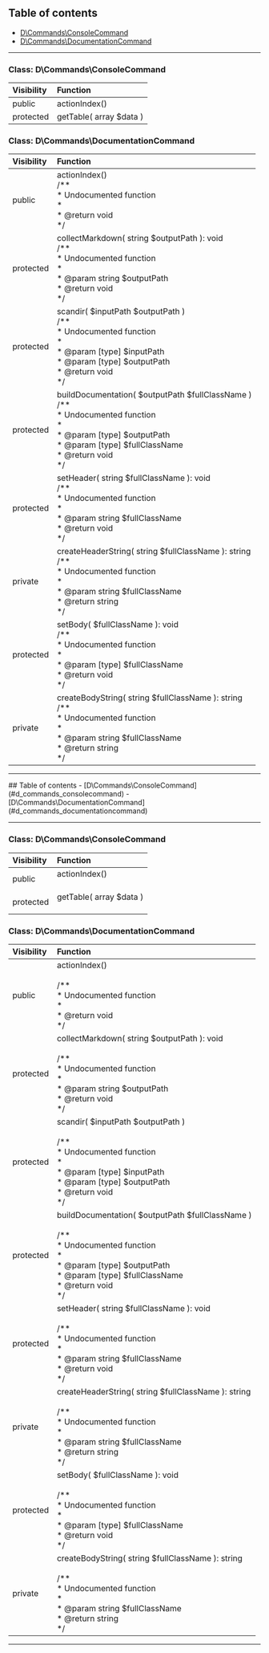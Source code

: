 ## Table of contents
- [D\Commands\ConsoleCommand](#d_commands_consolecommand)
- [D\Commands\DocumentationCommand](#d_commands_documentationcommand)
<hr>

<a id="d_commands_consolecommand"></a>

### Class: D\Commands\ConsoleCommand
| Visibility | Function |
|:-----------|:---------|
|public|actionIndex()<br>|
|protected|getTable( array $data )<br>|


<a id="d_commands_documentationcommand"></a>

### Class: D\Commands\DocumentationCommand
| Visibility | Function |
|:-----------|:---------|
|public|actionIndex()<br>/**<br>     * Undocumented function<br>     *<br>     * @return void<br>     */|
|protected|collectMarkdown( string $outputPath ): void<br>/**<br>     * Undocumented function<br>     *<br>     * @param  string $outputPath<br>     * @return void<br>     */|
|protected|scandir(  $inputPath   $outputPath )<br>/**<br>     * Undocumented function<br>     *<br>     * @param  [type] $inputPath<br>     * @param  [type] $outputPath<br>     * @return void<br>     */|
|protected|buildDocumentation(  $outputPath   $fullClassName )<br>/**<br>     * Undocumented function<br>     *<br>     * @param  [type] $outputPath<br>     * @param  [type] $fullClassName<br>     * @return void<br>     */|
|protected|setHeader( string $fullClassName ): void<br>/**<br>     * Undocumented function<br>     *<br>     * @param  string $fullClassName<br>     * @return void<br>     */|
|private|createHeaderString( string $fullClassName ): string<br>/**<br>     * Undocumented function<br>     *<br>     * @param  string $fullClassName<br>     * @return string<br>     */|
|protected|setBody(  $fullClassName ): void<br>/**<br>     * Undocumented function<br>     *<br>     * @param  [type] $fullClassName<br>     * @return void<br>     */|
|private|createBodyString( string $fullClassName ): string<br>/**<br>     * Undocumented function<br>     *<br>     * @param  string $fullClassName<br>     * @return string<br>     */|
<hr>## Table of contents
- [D\Commands\ConsoleCommand](#d_commands_consolecommand)
- [D\Commands\DocumentationCommand](#d_commands_documentationcommand)
<hr>

<a id="d_commands_consolecommand"></a>

### Class: D\Commands\ConsoleCommand
| Visibility | Function |
|:-----------|:---------|
|public|actionIndex()<br><br>|
|protected|getTable( array $data )<br><br>|


<a id="d_commands_documentationcommand"></a>

### Class: D\Commands\DocumentationCommand
| Visibility | Function |
|:-----------|:---------|
|public|actionIndex()<br><br>/**<br>     * Undocumented function<br>     *<br>     * @return void<br>     */|
|protected|collectMarkdown( string $outputPath ): void<br><br>/**<br>     * Undocumented function<br>     *<br>     * @param  string $outputPath<br>     * @return void<br>     */|
|protected|scandir(  $inputPath   $outputPath )<br><br>/**<br>     * Undocumented function<br>     *<br>     * @param  [type] $inputPath<br>     * @param  [type] $outputPath<br>     * @return void<br>     */|
|protected|buildDocumentation(  $outputPath   $fullClassName )<br><br>/**<br>     * Undocumented function<br>     *<br>     * @param  [type] $outputPath<br>     * @param  [type] $fullClassName<br>     * @return void<br>     */|
|protected|setHeader( string $fullClassName ): void<br><br>/**<br>     * Undocumented function<br>     *<br>     * @param  string $fullClassName<br>     * @return void<br>     */|
|private|createHeaderString( string $fullClassName ): string<br><br>/**<br>     * Undocumented function<br>     *<br>     * @param  string $fullClassName<br>     * @return string<br>     */|
|protected|setBody(  $fullClassName ): void<br><br>/**<br>     * Undocumented function<br>     *<br>     * @param  [type] $fullClassName<br>     * @return void<br>     */|
|private|createBodyString( string $fullClassName ): string<br><br>/**<br>     * Undocumented function<br>     *<br>     * @param  string $fullClassName<br>     * @return string<br>     */|
<hr>